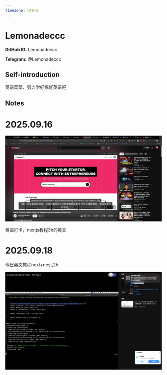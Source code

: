```yaml
---
timezone: UTC+8
---
```


# Lemonadeccc

**GitHub ID:** Lemonadeccc

**Telegram:** @Lemonadeccc

## Self-introduction

英语菜菜，努力学好练好英语吧

## Notes
<!-- Content_START -->
# 2025.09.16
<!-- DAILY_CHECKIN_2025-09-16_START -->
![e57048c8ec44ef6a056c43ad02bfa2b5.png](https://raw.githubusercontent.com/IntensiveCoLearning/english_3rd/main/assets/Lemonadeccc/images/2025-09-16-1758035221476-e57048c8ec44ef6a056c43ad02bfa2b5.png)

英语打卡，nextjs教程3h的英文
<!-- DAILY_CHECKIN_2025-09-16_END -->


# 2025.09.18
<!-- DAILY_CHECKIN_2025-09-18_START -->
今日英文教程next+nest,2h

![image.png](https://raw.githubusercontent.com/IntensiveCoLearning/english_3rd/main/assets/Lemonadeccc/images/2025-09-18-1758201411045-image.png)
<!-- DAILY_CHECKIN_2025-09-18_END -->
<!-- Content_END -->
